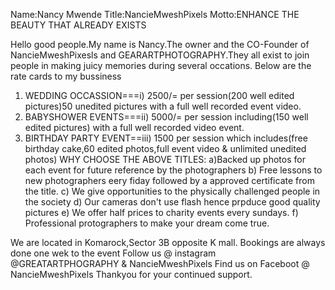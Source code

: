 Name:Nancy Mwende
Title:NancieMweshPixels
Motto:ENHANCE THE BEAUTY THAT ALREADY EXISTS

Hello good people.My name is Nancy.The owner and the CO-Founder of NancieMweshPixesls and
GEARARTPHOTOGRAPHY.They all exist to join people in making juicy memories during several occations.
Below are the rate cards to my bussiness
1. WEDDING OCCASSION===i) 2500/= per session(200 well edited pictures)50 unedited pictures with a full well recorded event video.
2. BABYSHOWER EVENTS===ii) 5000/= per session including(150 well edited pictures) with a full well recorded video event.
3. BIRTHDAY PARTY EVENT==iii) 1500 per session which includes(free birthday cake,60 edited photos,full event video & unlimited unedited photos)
WHY CHOOSE THE ABOVE TITLES: a)Backed up photos for each event for future reference by the photographers
b) Free lessons to new photographers eery fiday followed by a approved certificate from the title.
c) We give opportunities to the physically challenged people in the society
d) Our cameras don't use flash hence prpduce good quality pictures
e) We offer half prices to charity events every sundays.
f) Professional protographers to make your dream come true.

We are located in Komarock,Sector 3B opposite K mall.
Bookings are always done one wek to the event
Follow us @ instagram @GREATARTPHOGRAPHY & NancieMweshPixels
Find us on Faceboot @ NancieMweshPixels
Thankyou for your continued support.







<!---
bkee9/bkee9 is a ✨ special ✨ repository because its `README.md` (this file) appears on your GitHub profile.
You can click the Preview link to take a look at your changes.
--->
